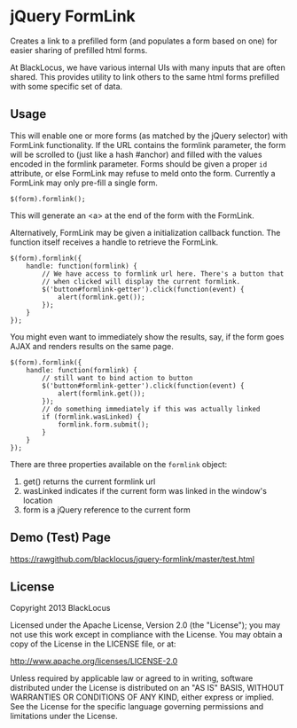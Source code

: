 jQuery FormLink
=================
Creates a link to a prefilled form (and populates a form based on one) for easier sharing of prefilled html forms.

At BlackLocus, we have various internal UIs with many inputs that are often shared. This provides
utility to link others to the same html forms prefilled with some specific set of data.



Usage
-----
This will enable one or more forms (as matched by the jQuery selector) with FormLink functionality. If the URL contains
the formlink parameter, the form will be scrolled to (just like a hash #anchor) and filled with the values encoded
in the formlink parameter. Forms should be given a proper `id` attribute, or else FormLink may refuse to meld onto the
form. Currently a FormLink may only pre-fill a single form.

    $(form).formlink();

This will generate an &lt;a&gt; at the end of the form with the FormLink.

Alternatively, FormLink may be given a initialization callback function. The function itself receives a handle to
retrieve the FormLink.

    $(form).formlink({
        handle: function(formlink) {
            // We have access to formlink url here. There's a button that
            // when clicked will display the current formlink.
            $('button#formlink-getter').click(function(event) {
                alert(formlink.get());
            });
        }
    });

You might even want to immediately show the results, say, if the form goes AJAX and renders results on the same page.

    $(form).formlink({
        handle: function(formlink) {
            // still want to bind action to button
            $('button#formlink-getter').click(function(event) {
                alert(formlink.get());
            });
            // do something immediately if this was actually linked
            if (formlink.wasLinked) {
                formlink.form.submit();
            }
        }
    });

There are three properties available on the `formlink` object:

  1. get() returns the current formlink url
  2. wasLinked indicates if the current form was linked in the window's location
  3. form is a jQuery reference to the current form


Demo (Test) Page
----------------

https://rawgithub.com/blacklocus/jquery-formlink/master/test.html


License
-------
Copyright 2013 BlackLocus

Licensed under the Apache License, Version 2.0 (the "License"); you may not use this work except in compliance with the
License. You may obtain a copy of the License in the LICENSE file, or at:

http://www.apache.org/licenses/LICENSE-2.0

Unless required by applicable law or agreed to in writing, software distributed under the License is distributed on an
"AS IS" BASIS, WITHOUT WARRANTIES OR CONDITIONS OF ANY KIND, either express or implied. See the License for the specific
language governing permissions and limitations under the License.
